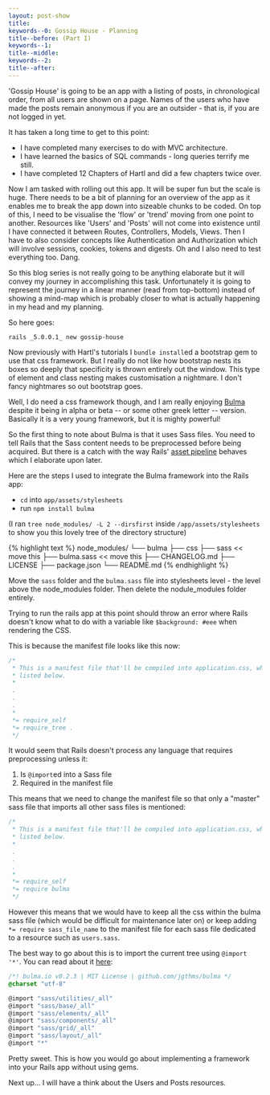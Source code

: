 ```yaml
---
layout: post-show
title: 
keywords--0: Gossip House - Planning
title--before: (Part I)
keywords--1: 
title--middle: 
keywords--2: 
title--after: 
---
```


'Gossip House' is going to be an app with a listing of posts, in chronological order, from all users are shown on a page. Names of the users who have made the posts remain anonymous if you are an outsider - that is, if you are not logged in yet.

It has taken a long time to get to this point:

* I have completed many exercises to do with MVC architecture.
* I have learned the basics of SQL commands - long queries terrify me still.
* I have completed 12 Chapters of Hartl and did a few chapters twice over.

Now I am tasked with rolling out this app. It will be super fun but the scale is huge. There needs to be a bit of planning for an overview of the app as it enables me to break the app down into sizeable chunks to be coded. On top of this, I need to be visualise the 'flow' or 'trend' moving from one point to another. Resources like 'Users' and 'Posts' will not come into existence until I have connected it between Routes, Controllers, Models, Views. Then I have to also consider concepts like Authentication and Authorization which will involve sessions, cookies, tokens and digests. Oh and I also need to test everything too. Dang.

So this blog series is not really going to be anything elaborate but it will convey my journey in accomplishing this task. Unfortunately it is going to represent the journey in a linear manner (read from top-bottom) instead of showing a mind-map which is probably closer to what is actually happening in my head and my planning.

So here goes:

`rails _5.0.0.1_ new gossip-house`

Now previously with Hartl's tutorials I `bundle install`ed a bootstrap gem to use that css framework. But I really do not like how bootstrap nests its boxes so deeply that specificity is thrown entirely out the window. This type of element and class nesting makes customisation a nightmare. I don't fancy nightmares so out bootstrap goes.

Well, I do need a css framework though, and I am really enjoying [Bulma]() despite it being in alpha or beta -- or some other greek letter -- version. Basically it is a very young framework, but it is mighty powerful!

So the first thing to note about Bulma is that it uses Sass files. You need to tell Rails that the Sass content needs to be preprocessed before being acquired. But there is a catch with the way Rails' [asset pipeline](http://guides.rubyonrails.org/asset_pipeline.html) behaves which I elaborate upon later.

Here are the steps I used to integrate the Bulma framework into the Rails app:

* `cd` into `app/assets/stylesheets`
* run `npm install bulma`

(I ran `tree node_modules/ -L 2 --dirsfirst` inside `/app/assets/stylesheets` to show you this lovely tree of the directory structure)

{% highlight text %}
node_modules/
└── bulma
    ├── css
    ├── sass << move this
    ├── bulma.sass << move this
    ├── CHANGELOG.md
    ├── LICENSE
    ├── package.json
    └── README.md
{% endhighlight %}

Move the `sass` folder and the `bulma.sass` file into stylesheets level - the level above the node_modules folder. Then delete the nodule_modules folder entirely. 

Trying to run the rails app at this point should throw an error where Rails doesn't know what to do with a variable like `$background: #eee` when rendering the CSS.

This is because the manifest file looks like this now:

```css
/*
 * This is a manifest file that'll be compiled into application.css, which will include all the files
 * listed below.
 *
 .
 .
 .
 *
 *= require_self
 *= require_tree .
 */
```

It would seem that Rails doesn't process any language that requires preprocessing unless it:

1. Is `@import`ed into a Sass file
2. Required in the manifest file

This means that we need to change the manifest file so that only a "master" sass file that imports all other sass files is mentioned:

```css
/*
 * This is a manifest file that'll be compiled into application.css, which will include all the files
 * listed below.
 *
 .
 .
 .
 *
 *= require_self
 *= require bulma
 */
```

However this means that we would have to keep all the css within the bulma sass file (which would be difficult for maintenance later on) or keep adding `*= require sass_file_name` to the manifest file for each sass file dedicated to a resource such as `users.sass`.

The best way to go about this is to import the current tree using `@import '*'`. You can read about it [here](http://guides.rubyonrails.org/asset_pipeline.html#manifest-files-and-directives):

```css
/*! bulma.io v0.2.3 | MIT License | github.com/jgthms/bulma */
@charset "utf-8"

@import "sass/utilities/_all"
@import "sass/base/_all"
@import "sass/elements/_all"
@import "sass/components/_all"
@import "sass/grid/_all"
@import "sass/layout/_all"
@import "*"
```

Pretty sweet. This is how you would go about implementing a framework into your Rails app without using gems.

Next up... I will have a think about the Users and Posts resources.